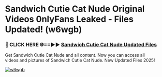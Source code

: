 # Sandwich Cutie Cat Nude Original Videos 0nlyFans Leaked - Files Updated! (w6wgb)

<h3>🔴 CLICK HERE 🌐==►► <a href="https://tinyurl.com/4mcuefdz" rel="nofollow">Sandwich Cutie Cat Nude Updated Files</a></h3>

Get Sandwich Cutie Cat Nude and all content. Now you can access all videos and pictures of Sandwich Cutie Cat Nude. New Updated Files 2025!

[![w6wgb](https://i.imgur.com/StAQSOY.gif)](https://tinyurl.com/4mcuefdz)
